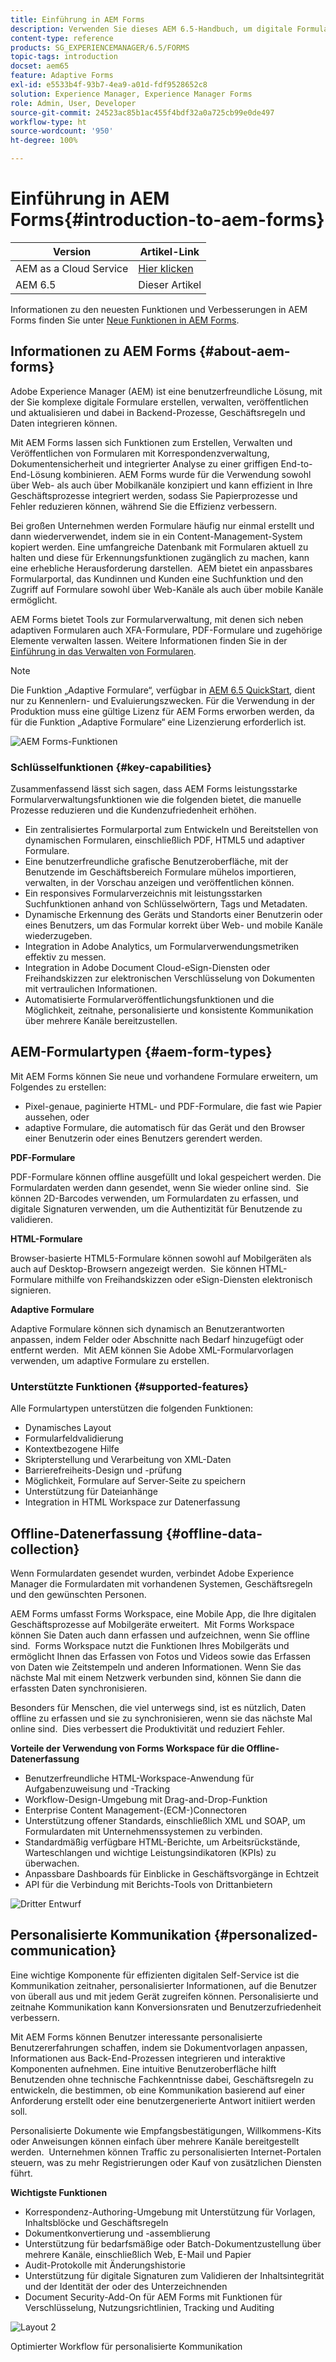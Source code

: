 ```yaml
---
title: Einführung in AEM Forms
description: Verwenden Sie dieses AEM 6.5-Handbuch, um digitale Formulare zu erstellen, zu verwalten, zu veröffentlichen und zu aktualisieren. Hier finden Sie Hilfe zur Installation, Aktualisierung und Konfiguration und erfahren, wie Sie adaptive Formulare erstellen können.
content-type: reference
products: SG_EXPERIENCEMANAGER/6.5/FORMS
topic-tags: introduction
docset: aem65
feature: Adaptive Forms
exl-id: e5533b4f-93b7-4ea9-a01d-fdf9528652c8
solution: Experience Manager, Experience Manager Forms
role: Admin, User, Developer
source-git-commit: 24523ac85b1ac455f4bdf32a0a725cb99e0de497
workflow-type: ht
source-wordcount: '950'
ht-degree: 100%

---
```


# Einführung in AEM Forms{#introduction-to-aem-forms}

| Version | Artikel-Link |
| -------- | ---------------------------- |
| AEM as a Cloud Service | [Hier klicken](https://experienceleague.adobe.com/docs/experience-manager-cloud-service/content/forms/forms-overview/home.html?lang=de) |
| AEM 6.5 | Dieser Artikel |

Informationen zu den neuesten Funktionen und Verbesserungen in AEM Forms finden Sie unter [Neue Funktionen in AEM Forms](../../forms/using/whats-new.md).

## Informationen zu AEM Forms {#about-aem-forms}

Adobe Experience Manager (AEM) ist eine benutzerfreundliche Lösung, mit der Sie komplexe digitale Formulare erstellen, verwalten, veröffentlichen und aktualisieren und dabei in Backend-Prozesse, Geschäftsregeln und Daten integrieren können.

Mit AEM Forms lassen sich Funktionen zum Erstellen, Verwalten und Veröffentlichen von Formularen mit Korrespondenzverwaltung, Dokumentensicherheit und integrierter Analyse zu einer griffigen End-to-End-Lösung kombinieren. AEM Forms wurde für die Verwendung sowohl über Web- als auch über Mobilkanäle konzipiert und kann effizient in Ihre Geschäftsprozesse integriert werden, sodass Sie Papierprozesse und Fehler reduzieren können, während Sie die Effizienz verbessern.

Bei großen Unternehmen werden Formulare häufig nur einmal erstellt und dann wiederverwendet, indem sie in ein Content-Management-System kopiert werden. Eine umfangreiche Datenbank mit Formularen aktuell zu halten und diese für Erkennungsfunktionen zugänglich zu machen, kann eine erhebliche Herausforderung darstellen.  AEM bietet ein anpassbares Formularportal, das Kundinnen und Kunden eine Suchfunktion und den Zugriff auf Formulare sowohl über Web-Kanäle als auch über mobile Kanäle ermöglicht.

AEM Forms bietet Tools zur Formularverwaltung, mit denen sich neben adaptiven Formularen auch XFA-Formulare, PDF-Formulare und zugehörige Elemente verwalten lassen. Weitere Informationen finden Sie in der [Einführung in das Verwalten von Formularen](../../forms/using/introduction-managing-forms.md).

>[!NOTE]
>
>Die Funktion „Adaptive Formulare“, verfügbar in [AEM 6.5 QuickStart](https://experienceleague.adobe.com/docs/experience-manager-65/deploying/deploying/deploy.html?lang=de), dient nur zu Kennenlern- und Evaluierungszwecken. Für die Verwendung in der Produktion muss eine gültige Lizenz für AEM Forms erworben werden, da für die Funktion „Adaptive Formulare“ eine Lizenzierung erforderlich ist.

![AEM Forms-Funktionen](do-not-localize/4th-draft-updated.gif)

### Schlüsselfunktionen {#key-capabilities}

Zusammenfassend lässt sich sagen, dass AEM Forms leistungsstarke Formularverwaltungsfunktionen wie die folgenden bietet, die manuelle Prozesse reduzieren und die Kundenzufriedenheit erhöhen.

* Ein zentralisiertes Formularportal zum Entwickeln und Bereitstellen von dynamischen Formularen, einschließlich PDF, HTML5 und adaptiver Formulare.
* Eine benutzerfreundliche grafische Benutzeroberfläche, mit der Benutzende im Geschäftsbereich Formulare mühelos importieren, verwalten, in der Vorschau anzeigen und veröffentlichen können.
* Ein responsives Formularverzeichnis mit leistungsstarken Suchfunktionen anhand von Schlüsselwörtern, Tags und Metadaten.
* Dynamische Erkennung des Geräts und Standorts einer Benutzerin oder eines Benutzers, um das Formular korrekt über Web- und mobile Kanäle wiederzugeben.
* Integration in Adobe Analytics, um Formularverwendungsmetriken effektiv zu messen.
* Integration in Adobe Document Cloud-eSign-Diensten oder Freihandskizzen zur elektronischen Verschlüsselung von Dokumenten mit vertraulichen Informationen.
* Automatisierte Formularveröffentlichungsfunktionen und die Möglichkeit, zeitnahe, personalisierte und konsistente Kommunikation über mehrere Kanäle bereitzustellen.

## AEM-Formulartypen {#aem-form-types}

Mit AEM Forms können Sie neue und vorhandene Formulare erweitern, um Folgendes zu erstellen:

* Pixel-genaue, paginierte HTML- und PDF-Formulare, die fast wie Papier aussehen, oder
* adaptive Formulare, die automatisch für das Gerät und den Browser einer Benutzerin oder eines Benutzers gerendert werden.

**PDF-Formulare**

PDF-Formulare können offline ausgefüllt und lokal gespeichert werden. Die Formulardaten werden dann gesendet, wenn Sie wieder online sind.  Sie können 2D-Barcodes verwenden, um Formulardaten zu erfassen, und digitale Signaturen verwenden, um die Authentizität für Benutzende zu validieren.

**HTML-Formulare**

Browser-basierte HTML5-Formulare können sowohl auf Mobilgeräten als auch auf Desktop-Browsern angezeigt werden.  Sie können HTML-Formulare mithilfe von Freihandskizzen oder eSign-Diensten elektronisch signieren.

**Adaptive Formulare**

Adaptive Formulare können sich dynamisch an Benutzerantworten anpassen, indem Felder oder Abschnitte nach Bedarf hinzugefügt oder entfernt werden.  Mit AEM können Sie Adobe XML-Formularvorlagen verwenden, um adaptive Formulare zu erstellen.

### Unterstützte Funktionen {#supported-features}

Alle Formulartypen unterstützen die folgenden Funktionen:

* Dynamisches Layout
* Formularfeldvalidierung
* Kontextbezogene Hilfe
* Skripterstellung und Verarbeitung von XML-Daten
* Barrierefreiheits-Design und -prüfung
* Möglichkeit, Formulare auf Server-Seite zu speichern
* Unterstützung für Dateianhänge
* Integration in HTML Workspace zur Datenerfassung

## Offline-Datenerfassung {#offline-data-collection}

Wenn Formulardaten gesendet wurden, verbindet Adobe Experience Manager die Formulardaten mit vorhandenen Systemen, Geschäftsregeln und den gewünschten Personen.

AEM Forms umfasst Forms Workspace, eine Mobile App, die Ihre digitalen Geschäftsprozesse auf Mobilgeräte erweitert.  Mit Forms Workspace können Sie Daten auch dann erfassen und aufzeichnen, wenn Sie offline sind.  Forms Workspace nutzt die Funktionen Ihres Mobilgeräts und ermöglicht Ihnen das Erfassen von Fotos und Videos sowie das Erfassen von Daten wie Zeitstempeln und anderen Informationen. Wenn Sie das nächste Mal mit einem Netzwerk verbunden sind, können Sie dann die erfassten Daten synchronisieren.

Besonders für Menschen, die viel unterwegs sind, ist es nützlich, Daten offline zu erfassen und sie zu synchronisieren, wenn sie das nächste Mal online sind.  Dies verbessert die Produktivität und reduziert Fehler.

**Vorteile der Verwendung von Forms Workspace für die Offline-Datenerfassung**

* Benutzerfreundliche HTML-Workspace-Anwendung für Aufgabenzuweisung und -Tracking
* Workflow-Design-Umgebung mit Drag-and-Drop-Funktion
* Enterprise Content Management-(ECM-)Connectoren
* Unterstützung offener Standards, einschließlich XML und SOAP, um Formulardaten mit Unternehmenssystemen zu verbinden.
* Standardmäßig verfügbare HTML-Berichte, um Arbeitsrückstände, Warteschlangen und wichtige Leistungsindikatoren (KPIs) zu überwachen.
* Anpassbare Dashboards für Einblicke in Geschäftsvorgänge in Echtzeit
* API für die Verbindung mit Berichts-Tools von Drittanbietern

![Dritter Entwurf](do-not-localize/3rd-draft.gif)

## Personalisierte Kommunikation {#personalized-communication}

Eine wichtige Komponente für effizienten digitalen Self-Service ist die Kommunikation zeitnaher, personalisierter Informationen, auf die Benutzer von überall aus und mit jedem Gerät zugreifen können. Personalisierte und zeitnahe Kommunikation kann Konversionsraten und Benutzerzufriedenheit verbessern.

Mit AEM Forms können Benutzer interessante personalisierte Benutzererfahrungen schaffen, indem sie Dokumentvorlagen anpassen, Informationen aus Back-End-Prozessen integrieren und interaktive Komponenten aufnehmen. Eine intuitive Benutzeroberfläche hilft Benutzenden ohne technische Fachkenntnisse dabei, Geschäftsregeln zu entwickeln, die bestimmen, ob eine Kommunikation basierend auf einer Anforderung erstellt oder eine benutzergenerierte Antwort initiiert werden soll.

Personalisierte Dokumente wie Empfangsbestätigungen, Willkommens-Kits oder Anweisungen können einfach über mehrere Kanäle bereitgestellt werden.  Unternehmen können Traffic zu personalisierten Internet-Portalen steuern, was zu mehr Registrierungen oder Kauf von zusätzlichen Diensten führt.

**Wichtigste Funktionen**

* Korrespondenz-Authoring-Umgebung mit Unterstützung für Vorlagen, Inhaltsblöcke und Geschäftsregeln
* Dokumentkonvertierung und -assemblierung
* Unterstützung für bedarfsmäßige oder Batch-Dokumentzustellung über mehrere Kanäle, einschließlich Web, E-Mail und Papier
* Audit-Protokolle mit Änderungshistorie
* Unterstützung für digitale Signaturen zum Validieren der Inhaltsintegrität und der Identität der oder des Unterzeichnenden
* Document Security-Add-On für AEM Forms mit Funktionen für Verschlüsselung, Nutzungsrichtlinien, Tracking und Auditing

![Layout 2](do-not-localize/layout-02.png)

Optimierter Workflow für personalisierte Kommunikation

